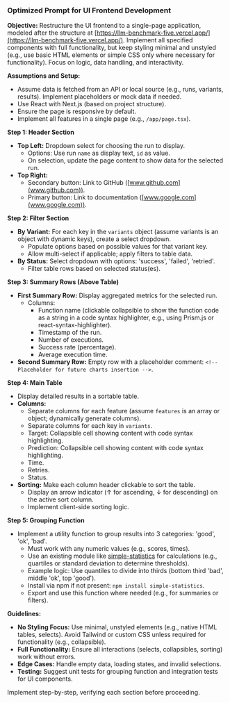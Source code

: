 ### Optimized Prompt for UI Frontend Development

**Objective:** Restructure the UI frontend to a single-page application, modeled after the structure at [https://llm-benchmark-five.vercel.app/](https://llm-benchmark-five.vercel.app/). Implement all specified components with full functionality, but keep styling minimal and unstyled (e.g., use basic HTML elements or simple CSS only where necessary for functionality). Focus on logic, data handling, and interactivity.

**Assumptions and Setup:**

- Assume data is fetched from an API or local source (e.g., runs, variants, results). Implement placeholders or mock data if needed.
- Use React with Next.js (based on project structure).
- Ensure the page is responsive by default.
- Implement all features in a single page (e.g., `/app/page.tsx`).

**Step 1: Header Section**

- **Top Left:** Dropdown select for choosing the run to display.
  - Options: Use run `name` as display text, `id` as value.
  - On selection, update the page content to show data for the selected run.
- **Top Right:**
  - Secondary button: Link to GitHub ([www.github.com](www.github.com)).
  - Primary button: Link to documentation ([www.google.com](www.google.com)).

**Step 2: Filter Section**

- **By Variant:** For each key in the `variants` object (assume variants is an object with dynamic keys), create a select dropdown.
  - Populate options based on possible values for that variant key.
  - Allow multi-select if applicable; apply filters to table data.
- **By Status:** Select dropdown with options: 'success', 'failed', 'retried'.
  - Filter table rows based on selected status(es).

**Step 3: Summary Rows (Above Table)**

- **First Summary Row:** Display aggregated metrics for the selected run.
  - Columns:
    - Function name (clickable collapsible to show the function code as a string in a code syntax highlighter, e.g., using Prism.js or react-syntax-highlighter).
    - Timestamp of the run.
    - Number of executions.
    - Success rate (percentage).
    - Average execution time.
- **Second Summary Row:** Empty row with a placeholder comment: `<!-- Placeholder for future charts insertion -->`.

**Step 4: Main Table**

- Display detailed results in a sortable table.
- **Columns:**
  - Separate columns for each feature (assume `features` is an array or object; dynamically generate columns).
  - Separate columns for each key in `variants`.
  - Target: Collapsible cell showing content with code syntax highlighting.
  - Prediction: Collapsible cell showing content with code syntax highlighting.
  - Time.
  - Retries.
  - Status.
- **Sorting:** Make each column header clickable to sort the table.
  - Display an arrow indicator (↑ for ascending, ↓ for descending) on the active sort column.
  - Implement client-side sorting logic.

**Step 5: Grouping Function**

- Implement a utility function to group results into 3 categories: 'good', 'ok', 'bad'.
  - Must work with any numeric values (e.g., scores, times).
  - Use an existing module like [simple-statistics](https://github.com/simple-statistics/simple-statistics) for calculations (e.g., quartiles or standard deviation to determine thresholds).
  - Example logic: Use quantiles to divide into thirds (bottom third 'bad', middle 'ok', top 'good').
  - Install via npm if not present: `npm install simple-statistics`.
  - Export and use this function where needed (e.g., for summaries or filters).

**Guidelines:**

- **No Styling Focus:** Use minimal, unstyled elements (e.g., native HTML tables, selects). Avoid Tailwind or custom CSS unless required for functionality (e.g., collapsible).
- **Full Functionality:** Ensure all interactions (selects, collapsibles, sorting) work without errors.
- **Edge Cases:** Handle empty data, loading states, and invalid selections.
- **Testing:** Suggest unit tests for grouping function and integration tests for UI components.

Implement step-by-step, verifying each section before proceeding.
